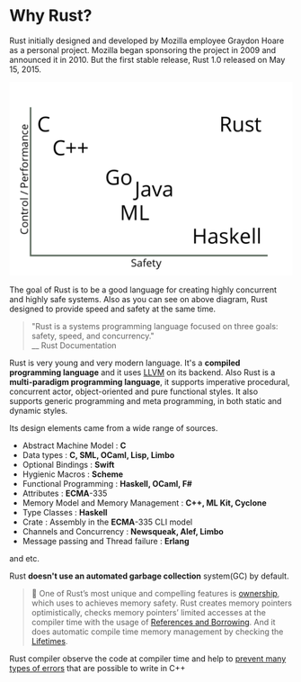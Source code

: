 # Why Rust?

Rust initially designed and developed by Mozilla employee Graydon Hoare as a personal project. Mozilla began sponsoring the project in 2009 and announced it in 2010. But the first stable release, Rust 1.0 released on May 15, 2015.

[![Rethinking Systems Programming](images/01/rust_control_over_safety.png)](http://thoughtram.io/rust-and-nickel/#/11)

The goal of Rust is to be a good language for creating highly concurrent and highly safe systems. Also as you can see on above diagram, Rust designed to provide speed and safety at the same time.

> "Rust is a systems programming language focused on three goals: safety, speed, and concurrency."   
__ Rust Documentation

Rust is very young and very modern language. It's a **compiled programming language** and it uses [LLVM](https://en.wikipedia.org/wiki/LLVM) on its backend. Also Rust is a **multi-paradigm programming language**, it supports imperative procedural, concurrent actor, object-oriented and pure functional styles. It also supports generic programming and meta programming, in both static and dynamic styles.


Its design elements came from a wide range of sources.

* Abstract Machine Model : **C**
* Data types : **C, SML, OCaml, Lisp, Limbo**
* Optional Bindings : **Swift**
* Hygienic Macros : **Scheme**
* Functional Programming : **Haskell, OCaml, F#**
* Attributes : **ECMA**-335
* Memory Model and Memory Management : **C++, ML Kit, Cyclone**
* Type Classes : **Haskell**
* Crate : Assembly in the **ECMA**-335 CLI model
* Channels and Concurrency : **Newsqueak, Alef, Limbo**
* Message passing and Thread failure : **Erlang**  

and etc.

Rust **doesn't use an automated garbage collection** system(GC) by default.

> 🔎 One of Rust’s most unique and compelling features is [ownership](https://doc.rust-lang.org/stable/book/ownership.html), which uses to achieves memory safety. Rust creates memory pointers optimistically, checks memory pointers’ limited accesses at the compiler time with the usage of [References and Borrowing](https://doc.rust-lang.org/stable/book/references-and-borrowing.html). And it does automatic compile time memory management by checking the [Lifetimes](https://doc.rust-lang.org/stable/book/lifetimes.html).

Rust compiler observe the code at compiler time and help to [prevent many types of errors](https://doc.rust-lang.org/error-index.html) that are possible to write in C++


